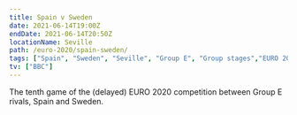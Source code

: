 ```yaml
---
title: Spain v Sweden
date: 2021-06-14T19:00Z
endDate: 2021-06-14T20:50Z
locationName: Seville
path: /euro-2020/spain-sweden/
tags: ["Spain", "Sweden", "Seville", "Group E", "Group stages","EURO 2020"]
tv: ["BBC"]
---
```

The tenth game of the (delayed) EURO 2020 competition between Group E rivals, Spain and Sweden.
